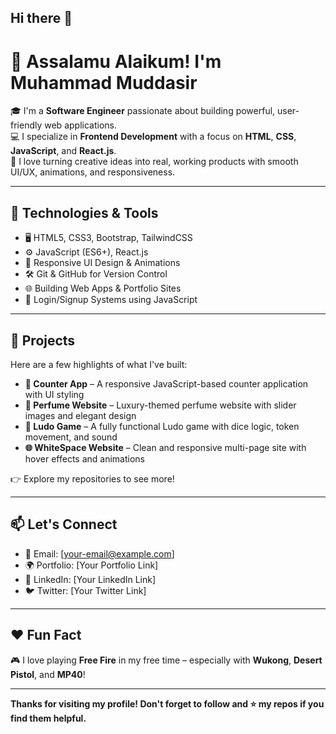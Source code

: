 ## Hi there 👋

<!--
**MUDDASIR-786/Muddasir-786** is a ✨ _special_ ✨ repository because its `README.md` (this file) appears on your GitHub profile.

Here are some ideas to get you started:

- 🔭 I’m currently working on ...
- 🌱 I’m currently learning ...
- 👯 I’m looking to collaborate on ...
- 🤔 I’m looking for help with ...
- 💬 Ask me about ...
- 📫 How to reach me: ...
- 😄 Pronouns: ...
- ⚡ Fun fact: ...
-->
# 👋 Assalamu Alaikum! I'm Muhammad Muddasir

🎓 I'm a **Software Engineer** passionate about building powerful, user-friendly web applications.  
💻 I specialize in **Frontend Development** with a focus on **HTML**, **CSS**, **JavaScript**, and **React.js**.  
🚀 I love turning creative ideas into real, working products with smooth UI/UX, animations, and responsiveness.

---

## 🔧 Technologies & Tools

- 🖥️ HTML5, CSS3, Bootstrap, TailwindCSS
- ⚙️ JavaScript (ES6+), React.js
- 🎨 Responsive UI Design & Animations
- 🛠️ Git & GitHub for Version Control
- 🌐 Building Web Apps & Portfolio Sites
- 🔐 Login/Signup Systems using JavaScript

---

## 📁 Projects

Here are a few highlights of what I've built:

- **🧮 Counter App** – A responsive JavaScript-based counter application with UI styling  
- **🧴 Perfume Website** – Luxury-themed perfume website with slider images and elegant design  
- **🎲 Ludo Game** – A fully functional Ludo game with dice logic, token movement, and sound  
- **🌐 WhiteSpace Website** – Clean and responsive multi-page site with hover effects and animations  

👉 Explore my repositories to see more!

---

## 📫 Let's Connect

- 📧 Email: [your-email@example.com]
- 🌍 Portfolio: [Your Portfolio Link]
- 💼 LinkedIn: [Your LinkedIn Link]
- 🐦 Twitter: [Your Twitter Link]

---

## ❤️ Fun Fact

🎮 I love playing **Free Fire** in my free time – especially with **Wukong**, **Desert Pistol**, and **MP40**!

---

**Thanks for visiting my profile! Don't forget to follow and ⭐ my repos if you find them helpful.**

